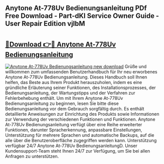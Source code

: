 ## Anytone At-778Uv Bedienungsanleitung PDf Free Download - Part-dKI Service Owner Guide - User Repair Edition vjlbM

# <h2><a href="http://df2iv6.blite.top/?on=Anytone+At-778Uv+Bedienungsanleitung">🔗Download 👉🔴 Anytone At-778Uv Bedienungsanleitung</a></h2>

[![Anytone At-778Uv Bedienungsanleitung new download](https://i.imgur.com/lujVjoI.png)](http://df2iv6.blite.top/?on=Anytone+At-778Uv+Bedienungsanleitung)
Grüße und willkommen zum umfassenden Benutzerhandbuch für Ihr neu erworbenes Anytone At-778Uv Bedienungsanleitung. Dieses Handbuch soll Ihnen helfen, das Beste aus Ihrem Produkt herauszuholen, indem es eine gründliche Erläuterung seiner Funktionen, des Installationsprozesses, der Bedienungsanleitung, der Wartungstipps und der Verfahren zur Fehlerbehebung enthält. Um mit Ihrem Anytone At-778Uv Bedienungsanleitung zu beginnen, lesen Sie bitte diese Bedienungsanleitung vor dem Gebrauch sorgfältig durch. Es enthält detaillierte Anweisungen zur Einrichtung des Produkts sowie Informationen zur Verwendung der verschiedenen Funktionen und Funktionen. Anytone At-778Uv Bedienungsanleitung verfügt über eine Reihe erweiterter Funktionen, darunter Spracherkennung, anpassbare Einstellungen, Unterstützung für mehrere Sprachen und automatische Backups, auf die alle über die Benutzeroberfläche zugegriffen werden kann. Unterstützung verfügbar 24/7 Anytone At-778Uv BedienungsanleitungD. Unser Kundensupport-Team steht Ihnen 24/7 zur Verfügung, um Sie bei allen Anfragen zu unterstützen.
